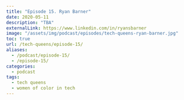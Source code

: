 ```yaml
---
title: "Episode 15. Ryan Barner"
date: 2020-05-11
description: "TBA"
externalLink: https://www.linkedin.com/in/ryansbarner
image: "/assets/img/podcast/episodes/tech-queens-ryan-barner.jpg"
toc: true
url: /tech-queens/episode-15/
aliases:
  - /podcast/episode-15/
  - /episode-15/
categories:
  - podcast
tags:
  - tech queens
  - women of color in tech
---
```

